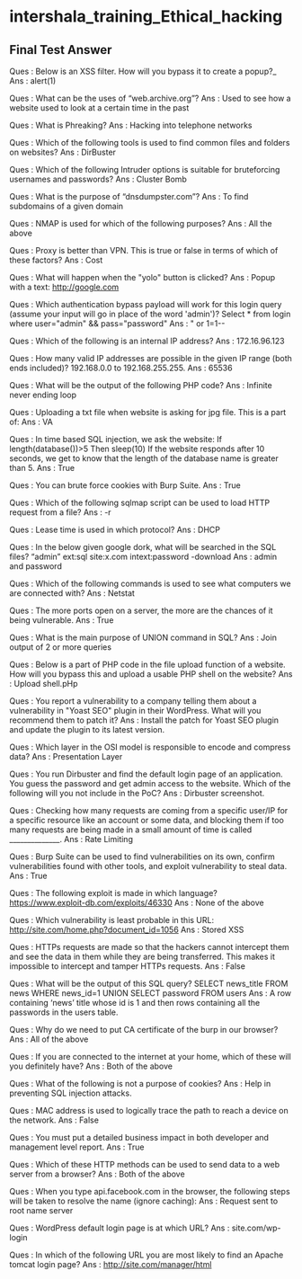 # intershala_training_Ethical_hacking

## Final Test Answer

Ques : Below is an XSS filter. How will you bypass it to create a popup?_
Ans : <scrSCRIPTipt>alert(1)</scrSCRIPTipt>

Ques : What can be the uses of “web.archive.org”?
Ans : Used to see how a website used to look at a certain time in the past

Ques : What is Phreaking?
Ans : Hacking into telephone networks

Ques : Which of the following tools is used to find common files and folders on websites?
Ans : DirBuster

Ques : Which of the following Intruder options is suitable for bruteforcing usernames and passwords?
Ans : Cluster Bomb

Ques : What is the purpose of “dnsdumpster.com”?
Ans : To find subdomains of a given domain

Ques : NMAP is used for which of the following purposes?
Ans : All the above

Ques : Proxy is better than VPN. This is true or false in terms of which of these factors?
Ans : Cost

Ques : What will happen when the "yolo" button is clicked?
Ans : Popup with a text: http://google.com

Ques : Which authentication bypass payload will work for this login query (assume your input will go in place of the word 'admin')? Select * from login where user="admin" && pass="password"
Ans : " or 1=1--

Ques : Which of the following is an internal IP address?
Ans : 172.16.96.123

Ques : How many valid IP addresses are possible in the given IP range (both ends included)? 192.168.0.0 to 192.168.255.255.
Ans : 65536

Ques : What will be the output of the following PHP code? 
Ans : Infinite never ending loop

Ques : Uploading a txt file when website is asking for jpg file. This is a part of:
Ans : VA 

Ques : In time based SQL injection, we ask the website: If length(database())>5 Then sleep(10) 
If the website responds after 10 seconds, we get to know that the length of the database name is greater than 5.
Ans : True

Ques : You can brute force cookies with Burp Suite.
Ans : True

Ques : Which of the following sqlmap script can be used to load HTTP request from a file?
Ans : -r

Ques : Lease time is used in which protocol?
Ans : DHCP

Ques : In the below given google dork, what will be searched in the SQL files? “admin” ext:sql site:x.com intext:password -download
Ans : admin and password

Ques : Which of the following commands is used to see what computers we are connected with?
Ans : Netstat

Ques : The more ports open on a server, the more are the chances of it being vulnerable.
Ans : True

Ques : What is the main purpose of UNION command in SQL?
Ans : Join output of 2 or more queries

Ques : Below is a part of PHP code in the file upload function of a website. How will you bypass this and upload a usable PHP shell on the website? 
Ans : Upload shell.pHp

Ques : You report a vulnerability to a company telling them about a vulnerability in "Yoast SEO" plugin in their WordPress. What will you recommend them to patch it?
Ans : Install the patch for Yoast SEO plugin and update the plugin to its latest version.

Ques : Which layer in the OSI model is responsible to encode and compress data?
Ans : Presentation Layer

Ques : You run Dirbuster and find the default login page of an application. You guess the password and get admin access to the website. Which of the following will you not include in the PoC?
Ans : Dirbuster screenshot.

Ques : Checking how many requests are coming from a specific user/IP for a specific resource like an account or some data, and blocking them if too many requests are being made in a small amount of time is called ______________.
Ans : Rate Limiting

Ques : Burp Suite can be used to find vulnerabilities on its own, confirm vulnerabilities found with other tools, and exploit vulnerability to steal data.
Ans : True

Ques : The following exploit is made in which language? https://www.exploit-db.com/exploits/46330
Ans : None of the above

Ques : Which vulnerability is least probable in this URL: http://site.com/home.php?document_id=1056
Ans : Stored XSS

Ques : HTTPs requests are made so that the hackers cannot intercept them and see the data in them while they are being transferred. This makes it impossible to intercept and tamper HTTPs requests.
Ans : False

Ques : What will be the output of this SQL query? SELECT news_title FROM news WHERE news_id=1 UNION SELECT password FROM users
Ans : A row containing ‘news’ title whose id is 1 and then rows containing all the passwords in the users table.

Ques : Why do we need to put CA certificate of the burp in our browser?
Ans : All of the above

Ques : If you are connected to the internet at your home, which of these will you definitely have?
Ans : Both of the above

Ques : What of the following is not a purpose of cookies?
Ans : Help in preventing SQL injection attacks.

Ques : MAC address is used to logically trace the path to reach a device on the network.
Ans : False

Ques : You must put a detailed business impact in both developer and management level report.
Ans : True

Ques : Which of these HTTP methods can be used to send data to a web server from a browser?
Ans : Both of the above

Ques : When you type api.facebook.com in the browser, the following steps will be taken to resolve the name (ignore caching):
Ans : Request sent to root name server

Ques : WordPress default login page is at which URL?
Ans : site.com/wp-login

Ques : In which of the following URL you are most likely to find an Apache tomcat login page?
Ans : http://site.com/manager/html
